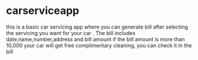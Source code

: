 # carserviceapp
this is a basic car servicing app where you can generate bill after selecting the servicing you want for your car . The bill includes date,name,number,address and bill amount
if the bill amount is more than 10,000 your car will get free complimentary cleaning, you can check it in the bill
